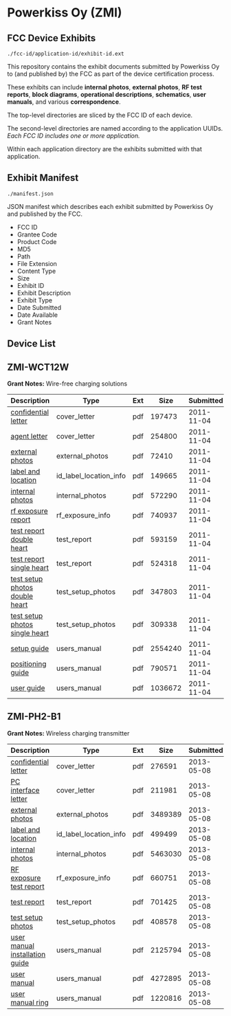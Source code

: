 # Powerkiss Oy (ZMI)
## FCC Device Exhibits

```
./fcc-id/application-id/exhibit-id.ext
```

This repository contains the exhibit documents submitted by Powerkiss Oy to (and published by) the FCC as part of the device certification process.

These exhibits can include **internal photos**, **external photos**, **RF test reports**, **block diagrams**, **operational descriptions**, **schematics**, **user manuals**, and various **correspondence**.

The top-level directories are sliced by the FCC ID of each device.

The second-level directories are named according to the application UUIDs. *Each FCC ID includes one or more application.*

Within each application directory are the exhibits submitted with that application. 

## Exhibit Manifest

```
./manifest.json
```

JSON manifest which describes each exhibit submitted by Powerkiss Oy and published by the FCC.

- FCC ID
- Grantee Code
- Product Code
- MD5
- Path
- File Extension
- Content Type
- Size
- Exhibit ID
- Exhibit Description
- Exhibit Type
- Date Submitted
- Date Available
- Grant Notes

## Device List
## ZMI-WCT12W
**Grant Notes:** Wire-free charging solutions

| Description | Type | Ext | Size | Submitted | Available |
| ----------- | ---- | --- | ---- | --------- | --------- |
| [confidential letter](ZMI-WCT12W/9b5baf7a3ac0a76ef5cd26cbe082d339/1574515.pdf) | cover_letter | pdf | 197473 | 2011-11-04 | 2011-11-04 |
| [agent letter](ZMI-WCT12W/9b5baf7a3ac0a76ef5cd26cbe082d339/1574516.pdf) | cover_letter | pdf | 254800 | 2011-11-04 | 2011-11-04 |
| [external photos](ZMI-WCT12W/9b5baf7a3ac0a76ef5cd26cbe082d339/1574517.pdf) | external_photos | pdf | 72410 | 2011-11-04 | 2011-11-04 |
| [label and location](ZMI-WCT12W/9b5baf7a3ac0a76ef5cd26cbe082d339/1574518.pdf) | id_label_location_info | pdf | 149665 | 2011-11-04 | 2011-11-04 |
| [internal photos](ZMI-WCT12W/9b5baf7a3ac0a76ef5cd26cbe082d339/1574519.pdf) | internal_photos | pdf | 572290 | 2011-11-04 | 2011-11-04 |
| [rf exposure report](ZMI-WCT12W/9b5baf7a3ac0a76ef5cd26cbe082d339/1574523.pdf) | rf_exposure_info | pdf | 740937 | 2011-11-04 | 2011-11-04 |
| [test report double heart](ZMI-WCT12W/9b5baf7a3ac0a76ef5cd26cbe082d339/1574538.pdf) | test_report | pdf | 593159 | 2011-11-04 | 2011-11-04 |
| [test report single heart](ZMI-WCT12W/9b5baf7a3ac0a76ef5cd26cbe082d339/1574539.pdf) | test_report | pdf | 524318 | 2011-11-04 | 2011-11-04 |
| [test setup photos double heart](ZMI-WCT12W/9b5baf7a3ac0a76ef5cd26cbe082d339/1574556.pdf) | test_setup_photos | pdf | 347803 | 2011-11-04 | 2011-11-04 |
| [test setup photos single heart](ZMI-WCT12W/9b5baf7a3ac0a76ef5cd26cbe082d339/1574557.pdf) | test_setup_photos | pdf | 309338 | 2011-11-04 | 2011-11-04 |
| [setup guide](ZMI-WCT12W/9b5baf7a3ac0a76ef5cd26cbe082d339/1574542.pdf) | users_manual | pdf | 2554240 | 2011-11-04 | 2011-11-04 |
| [positioning guide](ZMI-WCT12W/9b5baf7a3ac0a76ef5cd26cbe082d339/1574543.pdf) | users_manual | pdf | 790571 | 2011-11-04 | 2011-11-04 |
| [user guide](ZMI-WCT12W/9b5baf7a3ac0a76ef5cd26cbe082d339/1574544.pdf) | users_manual | pdf | 1036672 | 2011-11-04 | 2011-11-04 |
## ZMI-PH2-B1
**Grant Notes:** Wireless charging transmitter

| Description | Type | Ext | Size | Submitted | Available |
| ----------- | ---- | --- | ---- | --------- | --------- |
| [confidential letter](ZMI-PH2-B1/b9879125f5be79d41532ea911ee04725/1960176.pdf) | cover_letter | pdf | 276591 | 2013-05-08 | 2013-05-16 |
| [PC interface letter](ZMI-PH2-B1/b9879125f5be79d41532ea911ee04725/1960177.pdf) | cover_letter | pdf | 211981 | 2013-05-08 | 2013-05-16 |
| [external photos](ZMI-PH2-B1/b9879125f5be79d41532ea911ee04725/1960178.pdf) | external_photos | pdf | 3489389 | 2013-05-08 | 2013-05-16 |
| [label and location](ZMI-PH2-B1/b9879125f5be79d41532ea911ee04725/1960179.pdf) | id_label_location_info | pdf | 499499 | 2013-05-08 | 2013-05-16 |
| [internal photos](ZMI-PH2-B1/b9879125f5be79d41532ea911ee04725/1960180.pdf) | internal_photos | pdf | 5463030 | 2013-05-08 | 2013-05-16 |
| [RF exposure test report](ZMI-PH2-B1/b9879125f5be79d41532ea911ee04725/1960185.pdf) | rf_exposure_info | pdf | 660751 | 2013-05-08 | 2013-05-16 |
| [test report](ZMI-PH2-B1/b9879125f5be79d41532ea911ee04725/1960348.pdf) | test_report | pdf | 701425 | 2013-05-08 | 2013-05-16 |
| [test setup photos](ZMI-PH2-B1/b9879125f5be79d41532ea911ee04725/1960188.pdf) | test_setup_photos | pdf | 408578 | 2013-05-08 | 2013-05-16 |
| [user manual installation guide](ZMI-PH2-B1/b9879125f5be79d41532ea911ee04725/1960190.pdf) | users_manual | pdf | 2125794 | 2013-05-08 | 2013-05-16 |
| [user manual](ZMI-PH2-B1/b9879125f5be79d41532ea911ee04725/1960191.pdf) | users_manual | pdf | 4272895 | 2013-05-08 | 2013-05-16 |
| [user manual ring](ZMI-PH2-B1/b9879125f5be79d41532ea911ee04725/1960192.pdf) | users_manual | pdf | 1220816 | 2013-05-08 | 2013-05-16 |

